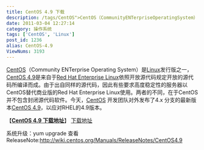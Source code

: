```yaml
---
title: CentOS 4.9 下载
description: /tags/CentOS">CentOS（CommunityENTerpriseOperatingSystem）是/tags/Linux">Linux发行版之一，post/CentOS-4.9.html">CentOS4.9是来自于post/RHEL-5.5.html">RedHatEnterpriseLinux依照开放源代码规定开放的源代码所编译而成。由于出自同样的源代码，因此有些要求高度稳定性的服务器以CentOS替代商业版的RedHatEnterpriseLinux使用。两者的不同，在于CentOS并不包含封闭源代码软件。今天，/tags/CentOS">CentOS 开发团队对外发布了4.x分支的最新版本post/CentOS-4.9.html">CentOS4.9，以应对RHEL的4.9版本。……
date: 2011-03-04 12:27:14
category: 操作系统
tags: ['CentOS', 'Linux']
post_id: 1236
alias: CentOS-4.9
ViewNums: 3193
---
```


[CentOS](/tags/CentOS)（Community ENTerprise Operating System）是[Linux](/tags/Linux)发行版之一，[CentOS 4.9](/blog/centos-49)是来自于[Red Hat Enterprise Linux](/blog/rhel-55)依照开放源代码规定开放的源代码所编译而成。由于出自同样的源代码，因此有些要求高度稳定性的服务器以CentOS替代商业版的Red Hat Enterprise Linux使用。两者的不同，在于CentOS并不包含封闭源代码软件。今天，[CentOS](/tags/CentOS) 开发团队对外发布了4.x 分支的最新版本[CentOS 4.9](/blog/centos-49)，以应对RHEL的4.9版本。

【[**CentOS 4.9 下载地址**](/blog/centos-49)】
[下载地址](http://wiki.centos.org/Download)

系统升级：yum upgrade
查看ReleaseNote:<http://wiki.centos.org/Manuals/ReleaseNotes/CentOS4.9>

